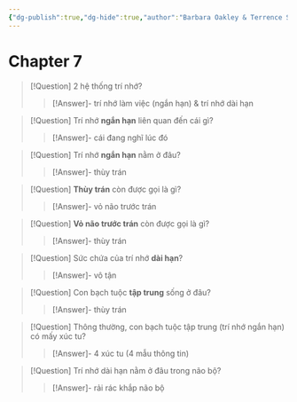 ```yaml
---
{"dg-publish":true,"dg-hide":true,"author":"Barbara Oakley & Terrence Sejnowski","tags":["books","learning"],"permalink":"/ban-than/books/hoc-cach-hoc/","hide":true,"dgPassFrontmatter":true}
---
```



# Chapter 7

> [!Question] 2 hệ thống trí nhớ?
>> [!Answer]-
>> trí nhớ làm việc (ngắn hạn) & trí nhớ dài hạn

> [!Question] Trí nhớ **ngắn hạn** liên quan đến cái gì?
>> [!Answer]-
>> cái đang nghĩ lúc đó

> [!Question] Trí nhớ **ngắn hạn** nằm ở đâu?
>> [!Answer]-
>> thùy trán

> [!Question] **Thùy trán** còn được gọi là gì?
>> [!Answer]-
>> vỏ não trước trán

> [!Question] **Vỏ não trước trán** còn được gọi là gì?
>> [!Answer]-
>> thùy trán

> [!Question] Sức chứa của trí nhớ **dài hạn**?
>> [!Answer]-
>> vô tận

> [!Question] Con bạch tuộc **tập trung** sống ở đâu?
>> [!Answer]-
>> thùy trán

> [!Question] Thông thường, con bạch tuộc tập trung (trí nhớ ngắn hạn) có mấy xúc tu?
>> [!Answer]-
>> 4 xúc tu (4 mẫu thông tin)

> [!Question] Trí nhớ dài hạn nằm ở đâu trong não bộ?
>> [!Answer]-
>> rải rác khắp não bộ